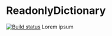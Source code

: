 # ReadonlyDictionary
[![Build status](https://ci.appveyor.com/api/projects/status/59j6x769tapflbcj?svg=true)](https://ci.appveyor.com/project/steven-dawkins/readonlydictionary)
Lorem ipsum